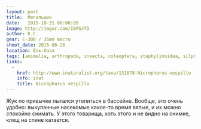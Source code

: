 ```yaml
---
layout: post
title:  Могильщик
date:   2015-10-31 00:00:00
image: http://imgur.com/I8PGJTD
author: К.С.
gear: E-300 / 35mm macro
shoot_date: 2015-06-26
location: Ёль-база
tags: [animalia, arthropoda, insecta, coleoptera, staphylinoidea, silphidae, nicrophorus, nicrophorus vespillo]
links:
  -
    href: http://www.inaturalist.org/taxa/131878-Nicrophorus-vespillo
    info: inat
    title: Nicrophorus vespillo
---
```


Жук по привычке пытался утопиться в бассейне. Вообще, это очень удобно: выкупанные насекомые какое-то время вялые, и их можно спокойно снимать. У этого товарища, хоть этого и не видно на снимке, клещ на спине катается.
